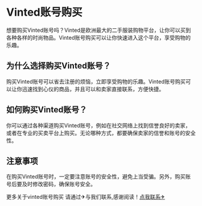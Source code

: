 # Vinted账号购买

想要购买Vinted账号吗？Vinted是欧洲最大的二手服装购物平台，让你可以买到各种各样的时尚物品。Vinted账号购买可以让你快速进入这个平台，享受购物的乐趣。

## 为什么选择购买Vinted账号？
购买Vinted账号可以省去注册的烦恼，立即享受购物的乐趣。Vinted账号购买可以让你迅速找到心仪的商品，并且可以和卖家直接联系，方便快捷。

## 如何购买Vinted账号？
你可以通过各种渠道购买Vinted账号，例如在社交网络上找到信誉良好的卖家，或者在专业的买卖平台上购买。无论哪种方式，都要确保卖家的信誉和账号的安全性。

## 注意事项
在购买Vinted账号时，一定要注意账号的安全性，避免上当受骗。另外，购买账号后要及时修改密码，确保账号安全。

更多关于vinted账号购买 请通过✈与我们联系,感谢阅读！[点我联系✈](https://qa.G208.com)